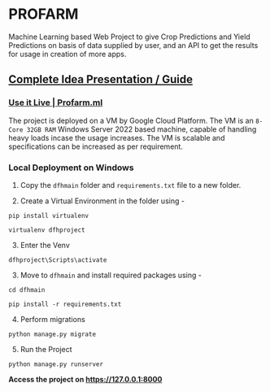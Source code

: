 # PROFARM
Machine Learning based Web Project to give Crop Predictions and Yield Predictions on basis of data supplied by user, and an API to get the results for usage in creation of more apps. 

## [Complete Idea Presentation / Guide](https://drive.google.com/file/d/1_w0nNs5kVpOpWKxZAfZIFpejrk4S2jiw/view?usp=sharing)

### [Use it Live | Profarm.ml](http://profarm.ml)
The project is deployed on a VM by Google Cloud Platform. The VM is an `8-Core 32GB RAM` Windows Server 2022 based machine, capable of handling heavy loads incase the usage increases. The VM is scalable and specifications can be increased as per requirement. 

### Local Deployment on Windows

1. Copy the `dfhmain` folder and `requirements.txt` file to a new folder.

2. Create a Virtual Environment in the folder using - 
```
pip install virtualenv

virtualenv dfhproject
```

3. Enter the Venv
```
dfhproject\Scripts\activate
```

3. Move to `dfhmain` and install required packages using -
```
cd dfhmain

pip install -r requirements.txt
```

4. Perform migrations
```
python manage.py migrate
```

5. Run the Project
```
python manage.py runserver
```

**Access the project on https://127.0.0.1:8000**
